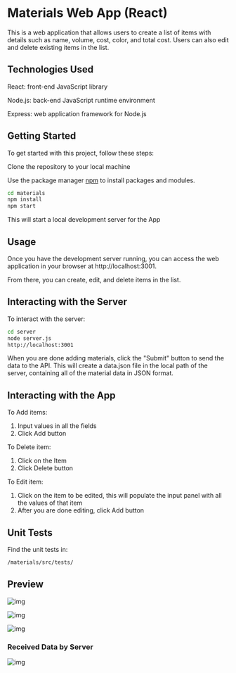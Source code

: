 # Materials Web App (React)
 
This is a web application that allows users to create a list of items with details such as name, volume, cost, color, and total cost. Users can also edit and delete existing items in the list.

## Technologies Used
React: front-end JavaScript library

Node.js: back-end JavaScript runtime environment

Express: web application framework for Node.js

## Getting Started
To get started with this project, follow these steps:

Clone the repository to your local machine 


Use the package manager [npm](https://docs.npmjs.com/downloading-and-installing-node-js-and-npm) to install packages and modules.

```bash
cd materials
npm install
npm start
```
This will start a local development server for the App
## Usage

Once you have the development server running, you can access the web application in your browser at http://localhost:3001. 

From there, you can create, edit, and delete items in the list.

## Interacting with the Server

To interact with the server: 

```bash
cd server
node server.js
http://localhost:3001
```
When you are done adding materials, click the "Submit" button to send the data to the API. This will create a data.json file in the local path of the server, containing all of the material data in JSON format. 

## Interacting with the App

To Add items: 

1. Input values in all the fields
2. Click Add button

To Delete item: 

1. Click on the Item
2. Click Delete button 

To Edit item: 

1. Click on the item to be edited, this will populate the input panel with all the values of that item
2. After you are done editing, click Add button

## Unit Tests
Find the unit tests in:
```bash
/materials/src/tests/
```

## Preview
![img](https://i.postimg.cc/zfyg6NwW/1.pngg)


![img](
https://i.postimg.cc/pd3FtSkS/2.png)


![img](https://i.postimg.cc/Qt5WNqyd/3.png)

### Received Data by Server
![img](
https://i.postimg.cc/qqT6NCPX/4.png)
